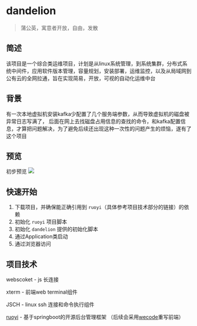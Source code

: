 # dandelion

> 蒲公英，寓意者开放，自由，发散  




## 简述

该项目是一个综合类运维项目，计划是从linux系统管理，到系统集群，分布式系统中间件，应用软件版本管理，容量规划，安装部署，运维监控，以及从局域网到公有云的全网拉通，旨在实现简易，开放，可视的自动化运维中台

## 背景

有一次本地虚拟机安装kafka少配置了几个服务端参数，从而导致虚拟机的磁盘被异常日志写满了，
后面在网上去找磁盘占用信息的查找的命令，和kafka配置信息，才算把问题解决，为了避免后续还出现这种一次性的问题产生的烦恼，遂有了这个项目


## 预览

初步预览
![](https://ftp.bmp.ovh/imgs/2019/12/715801a1cf59129d.png)

## 快速开始

1. 下载项目，并确保能正确引用到 `ruoyi`（具体参考项目技术部分的链接）的依赖
2. 初始化 `ruoyi` 项目脚本
3. 初始化 `dandelion` 提供的初始化脚本
4. 通过Application类启动
5. 通过浏览器访问

## 项目技术

webscoket - js 长连接

xterm - 前端web terminal组件

JSCH  - linux ssh 连接和命令执行组件

[ruoyi][ruoyiurl] - 基于springboot的开源后台管理框架 （后续会采用[wecode][wecodeurl]重写前端）

[ruoyiurl]: http://ruoyi.vip/ "ruoyi"
[wecodeurl]: https://github.com/is-m/wecode "wecode"


